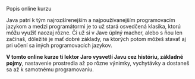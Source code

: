 Popis online kurzu

Java patrí k tým najrozšírenejším a najpoužívanejším programovacím jazykom a medzi programátormi je to už stará osvedčená klasika, ktorú môžu využiť naozaj rôzne. Či už si v Jave úplný macher, alebo s ňou len začínaš, dôležité je mať dobré základy, na ktorých potom môžeš stavať aj pri učení sa iných programovacích jazykov.

**V tomto online kurze ti lektor Jaro vysvetlí Javu cez históriu, základné pojmy**, nastavenie prostredia až po rôzne výnimky, vychytávky a dostaneš sa až k samotnému programovaniu.


